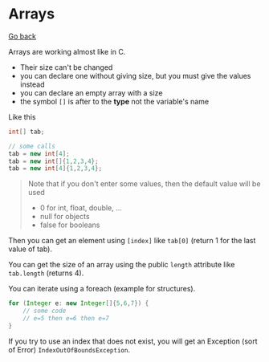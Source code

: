 # Arrays

[Go back](..)

Arrays are working almost like in C. 

* Their size can't be changed
* you can declare one without giving size, but you must give the values instead
* you can declare an empty array with a size
* the symbol `[]` is after to the **type** not the variable's name

Like this

```java
int[] tab;

// some calls
tab = new int[4];
tab = new int[]{1,2,3,4};
tab = new int[4]{1,2,3,4};
```

> Note that if you don't enter some values, then the default value will be used
> * 0 for int, float, double, ...
> * null for objects
> * false for booleans

Then you can get an element using `[index]` like `tab[0]` (return 1 for the last value of tab).

You can get the size of an array using the public `length` attribute like `tab.length` (returns 4).

You can iterate using a foreach (example for structures).

```java
for (Integer e: new Integer[]{5,6,7}) {
    // some code
    // e=5 then e=6 then e=7
}
```

If you try to use an index that does not exist, you will get an Exception (sort of Error) `IndexOutOfBoundsException`.